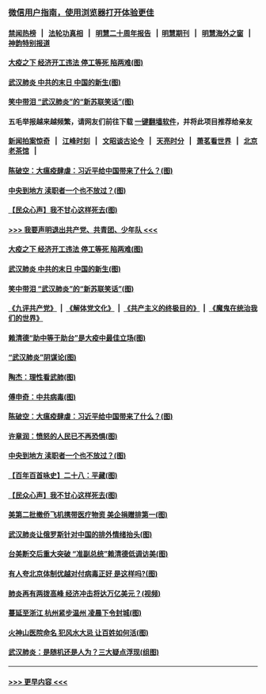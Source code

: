 ### [微信用户指南，使用浏览器打开体验更佳](https://github.com/gfw-breaker/banned-news1/blob/master/indexes/wechat-guide.md?t=0)
#### [禁闻热榜](热点新闻.md?t=0)  &nbsp;&nbsp;|&nbsp;&nbsp; [法轮功真相](https://github.com/gfw-breaker/truth/blob/master/README.md?t=0) &nbsp;&nbsp;|&nbsp;&nbsp; [明慧二十周年报告](https://github.com/gfw-breaker/mh-reports/blob/master/README.md?t=0) &nbsp;&nbsp;|&nbsp;&nbsp;[明慧期刊](https://github.com/gfw-breaker/mh-qikan) &nbsp;&nbsp;|&nbsp;&nbsp; [明慧海外之窗](https://github.com/gfw-breaker/mh-news/blob/master/README.md?t=0) &nbsp;&nbsp;|&nbsp;&nbsp; [神韵特别报道](https://github.com/gfw-breaker/mh-news/blob/master/shenyun.md?t=0)
#### [大疫之下 经济开工违法 停工等死 陷两难(图)](../pages/p4/922217.md?t=02071002) 
#### [武汉肺炎 中共的末日 中国的新生(图)](../pages/p4/922215.md?t=02071002) 
#### [笑中带泪 “武汉肺炎”的“新苏联笑话”(图)](../pages/p4/922212.md?t=02071002) 
#### 五毛举报越来越频繁，请网友们前往下载 [一键翻墙软件](https://github.com/gfw-breaker/ssr-accounts)，并将此项目推荐给亲友
#### [新闻拍案惊奇](https://github.com/gfw-breaker/banned-news1/blob/master/pages/link4.md) &nbsp;&nbsp;|&nbsp;&nbsp; [江峰时刻](https://github.com/gfw-breaker/banned-news1/blob/master/pages/link4.md) &nbsp;&nbsp;|&nbsp;&nbsp; [文昭谈古论今](https://github.com/gfw-breaker/banned-news1/blob/master/pages/link4.md) &nbsp;&nbsp;|&nbsp;&nbsp; [天亮时分](https://github.com/gfw-breaker/banned-news1/blob/master/pages/link4.md) &nbsp;&nbsp;|&nbsp;&nbsp; [萧茗看世界](https://github.com/gfw-breaker/banned-news1/blob/master/pages/link4.md) &nbsp;&nbsp;|&nbsp;&nbsp; [北京老茶馆](https://github.com/gfw-breaker/banned-news1/blob/master/pages/link4.md) &nbsp;&nbsp;|&nbsp;&nbsp; 
#### [陈破空：大瘟疫肆虐：习近平给中国带来了什么？(图)](../pages/p4/922113.md?t=02071002) 
#### [中央到地方 渎职者一个也不放过？(图)](../pages/p4/922109.md?t=02071002) 
#### [【民众心声】我不甘心这样死去(图)](../pages/p4/921592.md?t=02071002) 
#### [>>> 我要声明退出共产党、共青团、少年队 <<<](https://github.com/begood0513/goodnews/blob/master/quit/letter.md) 
#### [大疫之下 经济开工违法 停工等死 陷两难(图)](../pages/p4/922217.md?t=02071002) 
#### [武汉肺炎 中共的末日 中国的新生(图)](../pages/p4/922215.md?t=02071002) 
#### [笑中带泪 “武汉肺炎”的“新苏联笑话”(图)](../pages/p4/922212.md?t=02071002) 
#### [《九评共产党》](https://github.com/begood0513/9ping.md/blob/master/README.md) &nbsp;|&nbsp; [《解体党文化》](../../../../jtdwh.md/blob/master/README.md)  &nbsp;|&nbsp; [《共产主义的终极目的》](../../../../gczydzjmd.md/blob/master/README.md) &nbsp;|&nbsp; [《魔鬼在统治我们的世界》](../../../../mgztzwmdsj.md/blob/master/README.md) 
#### [赖清德“助中等于助台”是大疫中最佳立场(图)](../pages/p4/922211.md?t=02071002) 
#### [“武汉肺炎”阴谋论(图)](../pages/p4/922125.md?t=02071002) 
#### [陶杰：理性看武肺(图)](../pages/p4/922122.md?t=02071002) 
#### [傅申奇：中共病毒(图)](../pages/p4/922121.md?t=02071002) 
#### [陈破空：大瘟疫肆虐：习近平给中国带来了什么？(图)](../pages/p4/922113.md?t=02071002) 
#### [许章润：愤怒的人民已不再恐惧(图)](../pages/p4/922112.md?t=02071002) 
#### [中央到地方 渎职者一个也不放过？(图)](../pages/p4/922109.md?t=02071002) 
#### [【百年百首咏史】二十八：平藏(图)](../pages/p4/922060.md?t=02071002) 
#### [【民众心声】我不甘心这样死去(图)](../pages/p4/921592.md?t=02071002) 
#### [美第二批撤侨飞机携带医疗物资 美企捐赠排第一(图)](../pages/p4/921968.md?t=02071002) 
#### [武汉肺炎让俄罗斯针对中国的排外情绪抬头(图)](../pages/p4/921967.md?t=02071002) 
#### [台美断交后重大突破 “准副总统”赖清德低调访美(图)](../pages/p4/921951.md?t=02071002) 
#### [有人夸北京体制优越对付病毒正好 是这样吗?(图)](../pages/p4/921950.md?t=02071002) 
#### [肺炎再有两拨高峰 经济冲击将达万亿美元？(视频)](../pages/p4/921949.md?t=02071002) 
#### [蔓延至浙江 杭州紧步温州 凌晨下令封城(图)](../pages/p4/921947.md?t=02071002) 
#### [火神山医院命名 犯风水大忌 让百姓如何活(图)](../pages/p4/921908.md?t=02071002) 
#### [武汉肺炎：是随机还是人为？三大疑点浮现(组图)](../pages/p4/921918.md?t=02071002) 

----
#### [ >>> 更早内容 <<< ](../indexes/p4-earlier.md)
